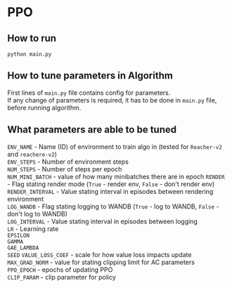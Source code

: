 # PPO

## How to run
`python main.py`

## How to tune parameters in Algorithm
First lines of `main.py` file contains config for parameters.  
If any change of parameters is required, it has to be done in `main.py` file, before running algorithm.

## What parameters are able to be tuned

`ENV_NAME` - Name (ID) of environment to train algo in (tested for `Reacher-v2` and `reachere-v2`)  
`ENV_STEPS` - Number of environment steps  
`NUM_STEPS` - Number of steps per epoch  
`NUM_MINI_BATCH`  - value of how many minibatches there are in epoch
`RENDER` - Flag stating render mode (`True` - render env, `False` - don't render env)  
`RENDER_INTERVAL` - Value stating interval in episodes between rendering environment  
`LOG_WANDB` - Flag stating logging to WANDB (`True` - log to WANDB, `False` - don't log to WANDB)  
`LOG_INTERVAL` - Value stating interval in episodes between logging  
`LR` - Learning rate  
`EPSILON`  
`GAMMA`  
`GAE_LAMBDA`  
`SEED`
`VALUE_LOSS_COEF` - scale for how value loss impacts update  
`MAX_GRAD_NORM` - value for stating clipping limit for AC parameters   
`PPO_EPOCH` - epochs of updating PPO  
`CLIP_PARAM` - clip parameter for policy    